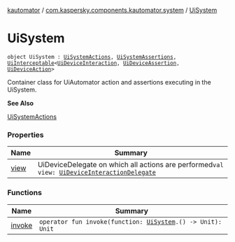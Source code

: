 [kautomator](../../index.md) / [com.kaspersky.components.kautomator.system](../index.md) / [UiSystem](./index.md)

# UiSystem

`object UiSystem : `[`UiSystemActions`](../-ui-system-actions/index.md)`, `[`UiSystemAssertions`](../-ui-system-assertions/index.md)`, `[`UiInterceptable`](../../com.kaspersky.components.kautomator.intercept.base/-ui-interceptable/index.md)`<`[`UiDeviceInteraction`](../../com.kaspersky.components.kautomator.intercept.interaction/-ui-device-interaction/index.md)`, `[`UiDeviceAssertion`](../../com.kaspersky.components.kautomator.intercept.operation/-ui-device-assertion.md)`, `[`UiDeviceAction`](../../com.kaspersky.components.kautomator.intercept.operation/-ui-device-action.md)`>`

Container class for UiAutomator action and assertions executing in the UiSystem.

**See Also**

[UiSystemActions](../-ui-system-actions/index.md)

### Properties

| Name | Summary |
|---|---|
| [view](view.md) | UiDeviceDelegate on which all actions are performed`val view: `[`UiDeviceInteractionDelegate`](../../com.kaspersky.components.kautomator.intercept.delegate/-ui-device-interaction-delegate/index.md) |

### Functions

| Name | Summary |
|---|---|
| [invoke](invoke.md) | `operator fun invoke(function: `[`UiSystem`](./index.md)`.() -> Unit): Unit` |
